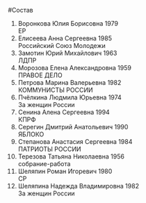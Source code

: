 #Состав
1. Воронкова Юлия Борисовна 1979   
    ЕР
2. Елисеева Анна Сергеевна 1985   
    Российский Союз Молодежи
3. Замотин Юрий Михайлович 1963   
    ЛДПР
4. Морозова Елена Александровна 1959   
    ПРАВОЕ ДЕЛО
5. Петрова Марина Валерьевна 1982   
    КОММУНИСТЫ РОССИИ
6. Пчёлкина Людмила Юрьевна 1974   
    За женщин России
7. Сенина Алена Сергеевна 1994   
    КПРФ
8. Серегин Дмитрий Анатольевич 1990   
    ЯБЛОКО
9. Степанова Анастасия Сергеевна 1984   
    ПАТРИОТЫ РОССИИ
10. Терезова Татьяна Николаевна 1956   
    собрание-работа
11. Шеляпин Роман Игоревич 1980   
    СР
12. Шеляпина Надежда Владимировна 1982   
    За женщин России
